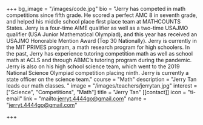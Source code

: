 +++
bg_image = "/images/code.jpg"
bio = "Jerry has competed in math competitions since fifth grade. He scored a perfect AMC 8 in seventh grade, and helped his middle school place first place team at MATHCOUNTS States. Jerry is a four-time AIME qualifier as well as a two-time USAJMO qualifier (USA Junior Mathematical Olympiad), and this year has received an USAJMO Honorable Mention Award (Top 30 Nationally). Jerry is currently in the MIT PRIMES program, a math research program for high schoolers. In the past, Jerry has experience tutoring competition math as well as school math at ACLS and through ABMC’s tutoring program during the pandemic. Jerry is also on his high school science team, which went to the 2019 National Science Olympiad competition placing ninth. Jerry is currently a state officer on the science team."
course = "Math"
description = "Jerry Tan leads our math classes. "
image = "/images/teachers/jerrytan.jpg"
interest = ["Science", "Competitions", "Math"]
title = "Jerry Tan"
[[contact]]
icon = "ti-email"
link = "mailto:jerryt.4444go@gmail.com"
name = "jerryt.4444go@gmail.com"


+++
